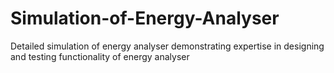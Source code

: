 # Simulation-of-Energy-Analyser
Detailed simulation of energy analyser demonstrating expertise in designing and testing functionality of energy analyser
